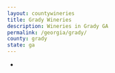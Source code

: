 ```yaml
---
layout: countywineries
title: Grady Wineries
description: Wineries in Grady GA
permalink: /georgia/grady/
county: grady
state: ga
---
```

-
